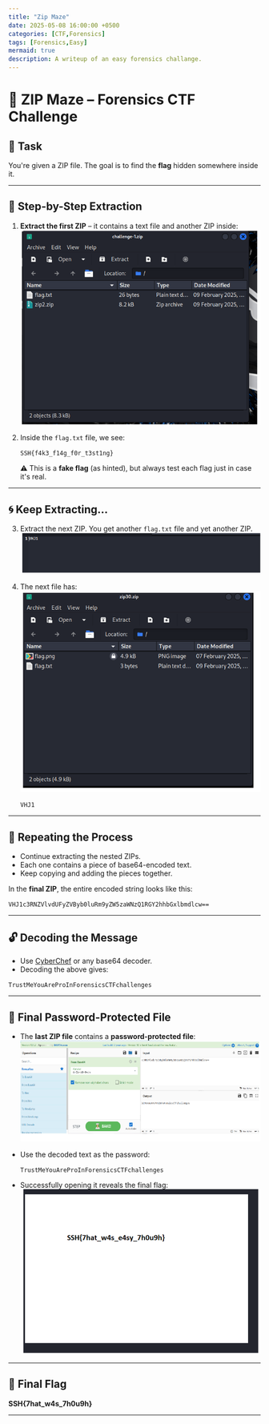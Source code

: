 ```yaml
---
title: "Zip Maze"
date: 2025-05-08 16:00:00 +0500
categories: [CTF,Forensics]
tags: [Forensics,Easy]
mermaid: true
description: A writeup of an easy forensics challange.
---
```

# 🧩 ZIP Maze – Forensics CTF Challenge

## 📝 Task  
You're given a ZIP file. The goal is to find the **flag** hidden somewhere inside it.

---

## 📂 Step-by-Step Extraction

1. **Extract the first ZIP** – it contains a text file and another ZIP inside:  
   ![Step 1](assets/img/TrustMeYouAreProInForensicsCTFchallenges1.png)

2. Inside the `flag.txt` file, we see:
   ```
   SSH{f4k3_f14g_f0r_t3st1ng}
   ```
   ⚠️ This is a **fake flag** (as hinted), but always test each flag just in case it's real.

---

## 🌀 Keep Extracting...

3. Extract the next ZIP. You get another `flag.txt` file and yet another ZIP.  
   ![Step 2](assets/img/TrustMeYouAreProInForensicsCTFchallenges3.png)

4. The next file has:  
   ![Encoded Fragment](assets/img/TrustMeYouAreProInForensicsCTFchallenges4.png)  
   ```
   VHJ1
   ```

---

## 🔁 Repeating the Process

- Continue extracting the nested ZIPs.
- Each one contains a piece of base64-encoded text.
- Keep copying and adding the pieces together.

In the **final ZIP**, the entire encoded string looks like this:

```
VHJ1c3RNZVlvdUFyZVByb0luRm9yZW5zaWNzQ1RGY2hhbGxlbmdlcw==
```

---

## 🔓 Decoding the Message

- Use [CyberChef](https://gchq.github.io/CyberChef/) or any base64 decoder.
- Decoding the above gives:

```
TrustMeYouAreProInForensicsCTFchallenges
```

---

## 🔐 Final Password-Protected File

- The **last ZIP file** contains a **password-protected file**:  
  ![Password Protected](assets/img/TrustMeYouAreProInForensicsCTFchallenges5.png)

- Use the decoded text as the password:  
  ```
  TrustMeYouAreProInForensicsCTFchallenges
  ```

- Successfully opening it reveals the final flag:  
  ![Flag](assets/img/TrustMeYouAreProInForensicsCTFchallenges6.png)

---

## 🚩 Final Flag  
**SSH{7hat_w4s_7h0u9h}**

---
